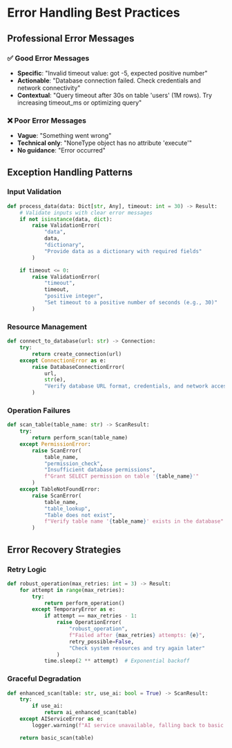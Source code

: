 <!-- SPDX-License-Identifier: MIT
Copyright (c) 2024 MusicScope -->

# Error Handling Best Practices

## Professional Error Messages

### ✅ Good Error Messages
- **Specific**: "Invalid timeout value: got -5, expected positive number"
- **Actionable**: "Database connection failed. Check credentials and network connectivity"
- **Contextual**: "Query timeout after 30s on table 'users' (1M rows). Try increasing timeout_ms or optimizing query"

### ❌ Poor Error Messages
- **Vague**: "Something went wrong"
- **Technical only**: "NoneType object has no attribute 'execute'"
- **No guidance**: "Error occurred"

## Exception Handling Patterns

### Input Validation
```python
def process_data(data: Dict[str, Any], timeout: int = 30) -> Result:
    # Validate inputs with clear error messages
    if not isinstance(data, dict):
        raise ValidationError(
            "data",
            data,
            "dictionary",
            "Provide data as a dictionary with required fields"
        )

    if timeout <= 0:
        raise ValidationError(
            "timeout",
            timeout,
            "positive integer",
            "Set timeout to a positive number of seconds (e.g., 30)"
        )
```

### Resource Management
```python
def connect_to_database(url: str) -> Connection:
    try:
        return create_connection(url)
    except ConnectionError as e:
        raise DatabaseConnectionError(
            url,
            str(e),
            "Verify database URL format, credentials, and network access"
        )
```

### Operation Failures
```python
def scan_table(table_name: str) -> ScanResult:
    try:
        return perform_scan(table_name)
    except PermissionError:
        raise ScanError(
            table_name,
            "permission_check",
            "Insufficient database permissions",
            f"Grant SELECT permission on table '{table_name}'"
        )
    except TableNotFoundError:
        raise ScanError(
            table_name,
            "table_lookup",
            "Table does not exist",
            f"Verify table name '{table_name}' exists in the database"
        )
```

## Error Recovery Strategies

### Retry Logic
```python
def robust_operation(max_retries: int = 3) -> Result:
    for attempt in range(max_retries):
        try:
            return perform_operation()
        except TemporaryError as e:
            if attempt == max_retries - 1:
                raise OperationError(
                    "robust_operation",
                    f"Failed after {max_retries} attempts: {e}",
                    retry_possible=False,
                    "Check system resources and try again later"
                )
            time.sleep(2 ** attempt)  # Exponential backoff
```

### Graceful Degradation
```python
def enhanced_scan(table: str, use_ai: bool = True) -> ScanResult:
    try:
        if use_ai:
            return ai_enhanced_scan(table)
    except AIServiceError as e:
        logger.warning(f"AI service unavailable, falling back to basic scan: {e}")

    return basic_scan(table)
```
